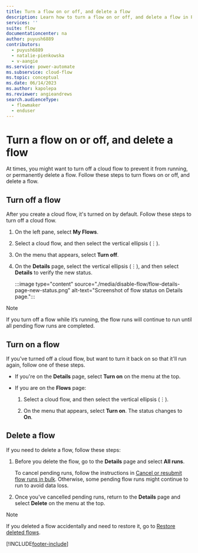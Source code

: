 ```yaml
---
title: Turn a flow on or off, and delete a flow
description: Learn how to turn a flow on or off, and delete a flow in Power Automate.
services: ''
suite: flow
documentationcenter: na
author: puyush6889
contributors:
  - puyush6889
  - natalie-pienkowska
  - v-aangie
ms.service: power-automate
ms.subservice: cloud-flow
ms.topic: conceptual
ms.date: 06/14/2023
ms.author: kapolepa
ms.reviewer: angieandrews
search.audienceType:
  - flowmaker
  - enduser
---
```


# Turn a flow on or off, and delete a flow

At times, you might want to turn off a cloud flow to prevent it from running, or permanently delete a flow. Follow these steps to turn flows on or off, and delete a flow.

## Turn off a flow

After you create a cloud flow, it's turned on by default. Follow these steps to turn off a cloud flow.

1. On the left pane, select **My Flows**.

1. Select a cloud flow, and then select the vertical ellipsis (&vellip;).

1. On the menu that appears, select **Turn off**.

1. On the **Details** page, select the vertical ellipsis (&vellip;), and then select **Details** to verify the new status.

    :::image type="content" source="./media/disable-flow/flow-details-page-new-status.png" alt-text="Screenshot of flow status on Details page.":::

>[!NOTE]
>If you turn off a flow while it’s running, the flow runs will continue to run until all pending flow runs are completed.

## Turn on a flow

If you've turned off a cloud flow, but want to turn it back on so that it'll run again, follow one of these steps.

- If you're on the **Details** page, select **Turn on** on the menu at the top.
- If you are on the **Flows** page:

    1. Select a cloud flow, and then select the vertical ellipsis (&vellip;).

    1. On the menu that appears, select **Turn on**. The status changes to **On**.

## Delete a flow

If you need to delete a flow, follow these steps:

1. Before you delete the flow, go to the **Details** page and select **All runs**.

    To cancel pending runs, follow the instructions in [Cancel or resubmit flow runs in bulk](how-tos-bulk-resubmit.md). Otherwise, some pending flow runs might continue to run to avoid data loss.
1. Once you've cancelled pending runs, return to the **Details** page and select **Delete** on the menu at the top.

>[!NOTE]
>If you deleted a flow accidentally and need to restore it, go to [Restore deleted flows](how-tos-restore-deleted-flow.md).

[!INCLUDE[footer-include](includes/footer-banner.md)]


